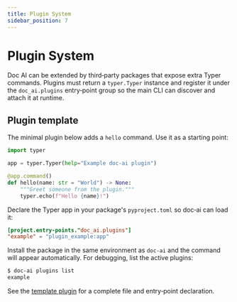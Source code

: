 ```yaml
---
title: Plugin System
sidebar_position: 7
---
```


# Plugin System

Doc AI can be extended by third‑party packages that expose extra Typer
commands. Plugins must return a `typer.Typer` instance and register it under
the `doc_ai.plugins` entry‑point group so the main CLI can discover and
attach it at runtime.

## Plugin template

The minimal plugin below adds a `hello` command. Use it as a starting point:

```python title="docs/examples/plugin_example.py"
import typer

app = typer.Typer(help="Example doc-ai plugin")

@app.command()
def hello(name: str = "World") -> None:
    """Greet someone from the plugin."""
    typer.echo(f"Hello {name}!")
```

Declare the Typer app in your package's `pyproject.toml` so doc‑ai can load
it:

```toml title="pyproject.toml"
[project.entry-points."doc_ai.plugins"]
"example" = "plugin_example:app"
```

Install the package in the same environment as `doc-ai` and the command will
appear automatically. For debugging, list the active plugins:

```bash
$ doc-ai plugins list
example
```

See the [template plugin](../../../examples/plugin_example.py) for a complete
file and entry‑point declaration.

